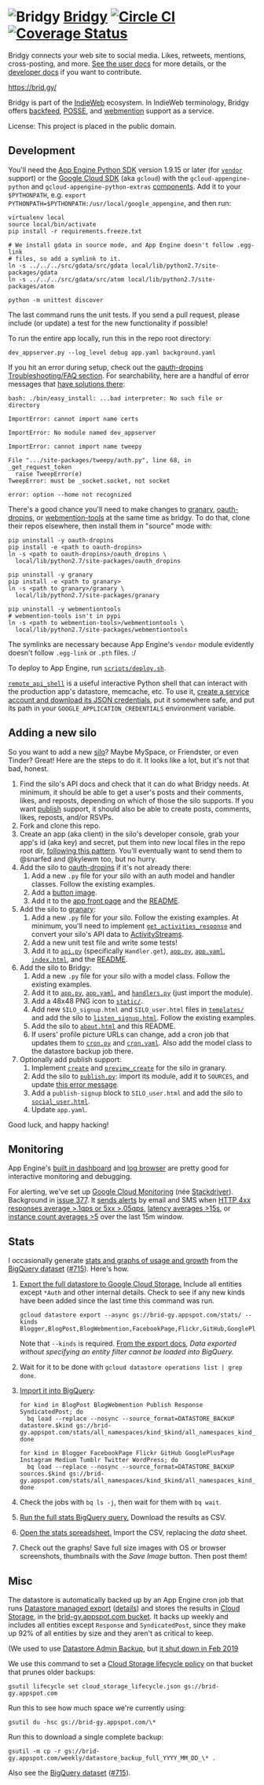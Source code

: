 ![Bridgy](https://raw.github.com/snarfed/bridgy/master/static/bridgy_logo_thumb.jpg) [Bridgy](https://brid.gy/) [![Circle CI](https://circleci.com/gh/snarfed/bridgy.svg?style=svg)](https://circleci.com/gh/snarfed/bridgy) [![Coverage Status](https://coveralls.io/repos/github/snarfed/bridgy/badge.svg?branch=master)](https://coveralls.io/github/snarfed/bridgy?branch=master)
===

Bridgy connects your web site to social media. Likes, retweets, mentions, cross-posting, and more. [See the user docs](https://brid.gy/about) for more details, or the [developer docs](https://bridgy.readthedocs.io/) if you want to contribute.

https://brid.gy/

Bridgy is part of the [IndieWeb](https://indieweb.org/) ecosystem. In IndieWeb terminology, Bridgy offers [backfeed](https://indieweb.org/backfeed), [POSSE](https://indieweb.org/POSSE), and [webmention](http://indiewebify.me/#send-webmentions) support as a service.

License: This project is placed in the public domain.


Development
---
You'll need the
[App Engine Python SDK](https://cloud.google.com/appengine/downloads#Google_App_Engine_SDK_for_Python)
version 1.9.15 or later (for
[`vendor`](https://cloud.google.com/appengine/docs/python/tools/libraries27#vendoring)
support) or the
[Google Cloud SDK](https://cloud.google.com/sdk/gcloud/) (aka `gcloud`)
with the `gcloud-appengine-python` and `gcloud-appengine-python-extras`
[components](https://cloud.google.com/sdk/docs/components#additional_components).
Add it to your `$PYTHONPATH`, e.g.
`export PYTHONPATH=$PYTHONPATH:/usr/local/google_appengine`, and then run:

```
virtualenv local
source local/bin/activate
pip install -r requirements.freeze.txt

# We install gdata in source mode, and App Engine doesn't follow .egg-link
# files, so add a symlink to it.
ln -s ../../../src/gdata/src/gdata local/lib/python2.7/site-packages/gdata
ln -s ../../../src/gdata/src/atom local/lib/python2.7/site-packages/atom

python -m unittest discover
```

The last command runs the unit tests. If you send a pull request, please include
(or update) a test for the new functionality if possible!

To run the entire app locally, run this in the repo root directory:

```
dev_appserver.py --log_level debug app.yaml background.yaml
```

If you hit an error during setup, check out the [oauth-dropins Troubleshooting/FAQ section](https://github.com/snarfed/oauth-dropins#troubleshootingfaq). For searchability, here are a handful of error messages that [have solutions there](https://github.com/snarfed/oauth-dropins#troubleshootingfaq):

```
bash: ./bin/easy_install: ...bad interpreter: No such file or directory

ImportError: cannot import name certs

ImportError: No module named dev_appserver

ImportError: cannot import name tweepy

File ".../site-packages/tweepy/auth.py", line 68, in _get_request_token
  raise TweepError(e)
TweepError: must be _socket.socket, not socket

error: option --home not recognized
```

There's a good chance you'll need to make changes to
[granary](https://github.com/snarfed/granary),
[oauth-dropins](https://github.com/snarfed/oauth-dropins), or
[webmention-tools](https://github.com/snarfed/webmention-tools) at the same time
as bridgy. To do that, clone their repos elsewhere, then install them in
"source" mode with:

```
pip uninstall -y oauth-dropins
pip install -e <path to oauth-dropins>
ln -s <path to oauth-dropins>/oauth_dropins \
  local/lib/python2.7/site-packages/oauth_dropins

pip uninstall -y granary
pip install -e <path to granary>
ln -s <path to granary>/granary \
  local/lib/python2.7/site-packages/granary

pip uninstall -y webmentiontools
# webmention-tools isn't in pypi
ln -s <path to webmention-tools>/webmentiontools \
  local/lib/python2.7/site-packages/webmentiontools
```

The symlinks are necessary because App Engine's `vendor` module evidently
doesn't follow `.egg-link` or `.pth` files. :/

To deploy to App Engine, run [`scripts/deploy.sh`](https://github.com/snarfed/bridgy/blob/master/scripts/deploy.sh).

[`remote_api_shell`](https://cloud.google.com/appengine/docs/python/tools/remoteapi#using_the_remote_api_shell)
is a useful interactive Python shell that can interact with the production app's
datastore, memcache, etc. To use it,
[create a service account and download its JSON credentials](https://console.developers.google.com/project/brid-gy/apiui/credential),
put it somewhere safe, and put its path in your `GOOGLE_APPLICATION_CREDENTIALS`
environment variable.


Adding a new silo
---
So you want to add a new [silo](http://indiewebcamp.com/silo)? Maybe MySpace, or
Friendster, or even Tinder? Great! Here are the steps to do it. It looks like a
lot, but it's not that bad, honest.

1. Find the silo's API docs and check that it can do what Bridgy needs. At
minimum, it should be able to get a user's posts and their comments, likes, and
reposts, depending on which of those the silo supports. If you want
[publish](https://www.brid.gy/about#publish) support, it should also be able to
create posts, comments, likes, reposts, and/or RSVPs.
1. Fork and clone this repo.
1. Create an app (aka client) in the silo's developer console, grab your app's id
(aka key) and secret, put them into new local files in the repo root dir,
[following this pattern](https://github.com/snarfed/oauth-dropins/blob/master/oauth_dropins/appengine_config.py).
You'll eventually want to send them to @snarfed and @kylewm too, but no hurry.
1. Add the silo to [oauth-dropins](https://github.com/snarfed/oauth-dropins) if
  it's not already there:
    1. Add a new `.py` file for your silo with an auth model and handler classes.
    Follow the existing examples.
    1. Add a [button image](https://github.com/snarfed/oauth-dropins/tree/master/oauth_dropins/static).
    1. Add it to the
    [app front page](https://github.com/snarfed/oauth-dropins/blob/master/templates/index.html)
    and the [README](https://github.com/snarfed/oauth-dropins/blob/master/README.md).
1. Add the silo to [granary](https://github.com/snarfed/granary):
    1. Add a new `.py` file for your silo. Follow the existing examples. At
    minimum, you'll need to implement
    [`get_activities_response`](https://github.com/snarfed/granary/blob/845afbbd521f7ba43b3339bcc1ce3afddd205047/granary/source.py#L137)
    and convert your silo's API data to [ActivityStreams](http://activitystrea.ms/).
    1. Add a new unit test file and write some tests!
    1. Add it to
    [`api.py`](https://github.com/snarfed/granary/blob/master/api.py)
    (specifically `Handler.get`),
    [`app.py`](https://github.com/snarfed/granary/blob/master/app.py),
    [`app.yaml`](https://github.com/snarfed/granary/blob/master/app.yaml),
    [`index.html`](https://github.com/snarfed/granary/blob/master/granary/templates/index.html),
    and the
    [README](https://github.com/snarfed/granary/blob/master/README.md).
1. Add the silo to Bridgy:
    1. Add a new `.py` file for your silo with a model class. Follow the existing
    examples.
    1. Add it to
    [`app.py`](https://github.com/snarfed/bridgy/blob/master/app.py),
    [`app.yaml`](https://github.com/snarfed/bridgy/blob/master/app.yaml), and
    [`handlers.py`](https://github.com/snarfed/bridgy/blob/master/handlers.py)
    (just import the module).
    1. Add a 48x48 PNG icon to [`static/`](https://github.com/snarfed/bridgy/tree/master/static).
    1. Add new `SILO_signup.html` and `SILO_user.html` files in
    [`templates/`](https://github.com/snarfed/bridgy/tree/master/templates)
    and add the silo to
    [`listen_signup.html`](https://github.com/snarfed/bridgy/blob/master/templates/listen_signup.html).
    Follow the existing examples.
    1. Add the silo to
    [`about.html`](https://github.com/snarfed/bridgy/blob/master/templates/about.html) and this README.
    1. If users' profile picture URLs can change, add a cron job that updates them
    to [`cron.py`](https://github.com/snarfed/bridgy/blob/master/cron.py) and
    [`cron.yaml`](https://github.com/snarfed/bridgy/blob/master/cron.yaml). Also
    add the model class to the datastore backup job there.
1. Optionally add publish support:
    1. Implement
    [`create`](https://github.com/snarfed/granary/blob/845afbbd521f7ba43b3339bcc1ce3afddd205047/granary/source.py#L223) and
    [`preview_create`](https://github.com/snarfed/granary/blob/845afbbd521f7ba43b3339bcc1ce3afddd205047/granary/source.py#L247)
    for the silo in granary.
    1. Add the silo to
    [`publish.py`](https://github.com/snarfed/bridgy/blob/master/publish.py): import its
    module, add it to `SOURCES`, and update
    [this error message](https://github.com/snarfed/bridgy/blob/424bbb28c769eea5636534aba5791e868d63b987/publish.py#L130).
    1. Add a `publish-signup` block to `SILO_user.html` and add the silo to
    [`social_user.html`](https://github.com/snarfed/bridgy/blob/424bbb28c769eea5636534aba5791e868d63b987/templates/social_user.html#L51).
    1. Update `app.yaml`.

Good luck, and happy hacking!


Monitoring
---

App Engine's [built in dashboard](https://appengine.google.com/dashboard?&app_id=s~brid-gy) and [log browser](https://console.developers.google.com/project/brid-gy/logs) are pretty good for interactive monitoring and debugging.

For alerting, we've set up [Google Cloud Monitoring](https://app.google.stackdriver.com/services/app-engine/brid-gy/) (née [Stackdriver](http://en.wikipedia.org/wiki/Stackdriver)). Background in [issue 377](https://github.com/snarfed/bridgy/issues/377). It [sends alerts](https://app.google.stackdriver.com/policy-advanced) by email and SMS when [HTTP 4xx responses average >.1qps or 5xx >.05qps](https://app.google.stackdriver.com/policy-advanced/650c6f24-17c1-41ac-afda-90a1e56e82c1), [latency averages >15s](https://app.google.stackdriver.com/policy-advanced/2c0006f3-7040-4323-b105-8d24b3266ac6), or [instance count averages >5](https://app.google.stackdriver.com/policy-advanced/5cf96390-dc53-4166-b002-4c3b6934f4c3) over the last 15m window.


Stats
---
I occasionally generate [stats and graphs of usage and growth](https://snarfed.org/2018-01-02_bridgy-stats-update) from the [BigQuery dataset](https://console.cloud.google.com/bigquery?p=brid-gy&d=datastore&page=dataset) ([#715](https://github.com/snarfed/bridgy/issues/715)). Here's how.

1. [Export the full datastore to Google Cloud Storage.](https://cloud.google.com/datastore/docs/export-import-entities) Include all entities except `*Auth` and other internal details. Check to see if any new kinds have been added since the last time this command was run.
    
    ```
    gcloud datastore export --async gs://brid-gy.appspot.com/stats/ --kinds Blogger,BlogPost,BlogWebmention,FacebookPage,Flickr,GitHub,GooglePlusPage,Instagram,Medium,Publish,PublishedPage,Response,SyndicatedPost,Tumblr,Twitter,WordPress
    ```
    
    Note that `--kinds` is required. [From the export docs](https://cloud.google.com/datastore/docs/export-import-entities#limitations), _Data exported without specifying an entity filter cannot be loaded into BigQuery._
1. Wait for it to be done with `gcloud datastore operations list | grep done`.
1. [Import it into BigQuery](https://cloud.google.com/bigquery/docs/loading-data-cloud-datastore#loading_cloud_datastore_export_service_data):

    ```
    for kind in BlogPost BlogWebmention Publish Response SyndicatedPost; do
      bq load --replace --nosync --source_format=DATASTORE_BACKUP datastore.$kind gs://brid-gy.appspot.com/stats/all_namespaces/kind_$kind/all_namespaces_kind_$kind.export_metadata
    done
    
    for kind in Blogger FacebookPage Flickr GitHub GooglePlusPage Instagram Medium Tumblr Twitter WordPress; do
      bq load --replace --nosync --source_format=DATASTORE_BACKUP sources.$kind gs://brid-gy.appspot.com/stats/all_namespaces/kind_$kind/all_namespaces_kind_$kind.export_metadata
    done
    ```
1. Check the jobs with `bq ls -j`, then wait for them with `bq wait`.
1. [Run the full stats BigQuery query.](https://console.cloud.google.com/bigquery?sq=586366768654:9d8d4c13e988477bb976a5e29b63da3b) Download the results as CSV.
1. [Open the stats spreadsheet.](https://docs.google.com/spreadsheets/d/1VhGiZ9Z9PEl7f9ciiVZZgupNcUTsRVltQ8_CqFETpfU/edit) Import the CSV, replacing the _data_ sheet.
1. Check out the graphs! Save full size images with OS or browser screenshots, thumbnails with the _Save Image_ button. Then post them!


Misc
---
The datastore is automatically backed up by an App Engine cron job that runs [Datastore managed export](https://cloud.google.com/datastore/docs/schedule-export) ([details](https://cloud.google.com/datastore/docs/export-import-entities)) and stores the results in [Cloud Storage](https://developers.google.com/storage/docs/), in the [brid-gy.appspot.com bucket](https://console.developers.google.com/project/apps~brid-gy/storage/brid-gy.appspot.com/). It backs up weekly and includes all entities except `Response` and `SyndicatedPost`, since they make up 92% of all entities by size and they aren't as critical to keep.

(We used to use [Datastore Admin Backup](https://cloud.google.com/appengine/docs/standard/python/console/datastore-backing-up-restoring), but [it shut down in Feb 2019](https://cloud.google.com/appengine/docs/deprecations/datastore-admin-backups.)

We use this command to set a [Cloud Storage lifecycle policy](https://developers.google.com/storage/docs/lifecycle) on that bucket that prunes older backups:

```
gsutil lifecycle set cloud_storage_lifecycle.json gs://brid-gy.appspot.com
```

Run this to see how much space we're currently using:

```
gsutil du -hsc gs://brid-gy.appspot.com/\*
```

Run this to download a single complete backup:

```
gsutil -m cp -r gs://brid-gy.appspot.com/weekly/datastore_backup_full_YYYY_MM_DD_\* .
```

Also see the [BigQuery dataset](https://console.cloud.google.com/bigquery?p=brid-gy&d=datastore&page=dataset) ([#715](https://github.com/snarfed/bridgy/issues/715)).
